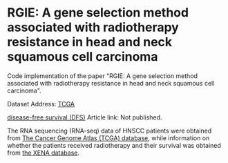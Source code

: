 # RGIE: A gene selection method associated with radiotherapy resistance in head and neck squamous cell carcinoma
Code implementation of the paper "RGIE: A gene selection method associated with radiotherapy resistance in head and neck squamous cell carcinoma".

Dataset Address:
[TCGA](https://portal.gdc.cancer.gov/)

[disease-free survival (DFS)](https://xenabrowser.net/datapages/)
Article link: Not published.

The RNA sequencing (RNA-seq) data of HNSCC patients were obtained from [The Cancer Genome Atlas (TCGA) database](https://portal.gdc.cancer.gov/), while information on whether the patients received radiotherapy and their survival was obtained from [the XENA database](https://xenabrowser.net/datapages/).
